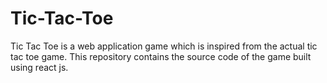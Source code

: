# Tic-Tac-Toe
Tic Tac Toe is a web application game which is inspired from the actual tic tac toe game. This repository contains the source code of the game built using react js.
